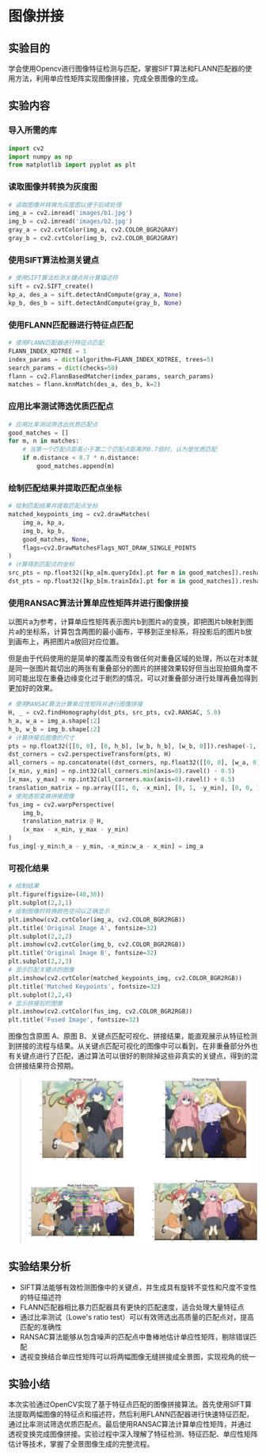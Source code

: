 # 图像拼接

## 实验目的
学会使用Opencv进行图像特征检测与匹配，掌握SIFT算法和FLANN匹配器的使用方法，利用单应性矩阵实现图像拼接，完成全景图像的生成。

## 实验内容
### 导入所需的库
```python
import cv2
import numpy as np
from matplotlib import pyplot as plt
```

### 读取图像并转换为灰度图
```python
# 读取图像并转换为灰度图以便于后续处理
img_a = cv2.imread('images/b1.jpg')
img_b = cv2.imread('images/b2.jpg')
gray_a = cv2.cvtColor(img_a, cv2.COLOR_BGR2GRAY)
gray_b = cv2.cvtColor(img_b, cv2.COLOR_BGR2GRAY)
```

### 使用SIFT算法检测关键点
```python
# 使用SIFT算法检测关键点并计算描述符
sift = cv2.SIFT_create()
kp_a, des_a = sift.detectAndCompute(gray_a, None)
kp_b, des_b = sift.detectAndCompute(gray_b, None)
```

### 使用FLANN匹配器进行特征点匹配
```python
# 使用FLANN匹配器进行特征点匹配
FLANN_INDEX_KDTREE = 1
index_params = dict(algorithm=FLANN_INDEX_KDTREE, trees=5)
search_params = dict(checks=50)
flann = cv2.FlannBasedMatcher(index_params, search_params)
matches = flann.knnMatch(des_a, des_b, k=2)
```

### 应用比率测试筛选优质匹配点
```python
# 应用比率测试筛选出优质匹配点
good_matches = []
for m, n in matches:
    # 当第一个匹配点距离小于第二个匹配点距离的0.7倍时，认为是优质匹配
    if m.distance < 0.7 * n.distance:
        good_matches.append(m)
```

### 绘制匹配结果并提取匹配点坐标
```python
# 绘制匹配结果并提取匹配点坐标
matched_keypoints_img = cv2.drawMatches(
    img_a, kp_a,
    img_b, kp_b,
    good_matches, None,
    flags=cv2.DrawMatchesFlags_NOT_DRAW_SINGLE_POINTS
)
# 计算得到匹配点的坐标
src_pts = np.float32([kp_a[m.queryIdx].pt for m in good_matches]).reshape(-1, 1, 2)
dst_pts = np.float32([kp_b[m.trainIdx].pt for m in good_matches]).reshape(-1, 1, 2)
```

### 使用RANSAC算法计算单应性矩阵并进行图像拼接
以图片a为参考，计算单应性矩阵表示图片b到图片a的变换，即把图片b映射到图片a的坐标系，计算包含两图的最小画布，平移到正坐标系，将投影后的图片b放到画布上，再把图片a放回对应位置。

但是由于代码使用的是简单的覆盖而没有做任何对重叠区域的处理，所以在对本就是同一张图片裁切出的两张有重叠部分的图片的拼接效果较好但当出现拍摄角度不同可能出现在重叠边缘变化过于剧烈的情况，可以对重叠部分进行处理再叠加得到更加好的效果。
```python
# 使用RANSAC算法计算单应性矩阵并进行图像拼接
H, _ = cv2.findHomography(dst_pts, src_pts, cv2.RANSAC, 5.0)
h_a, w_a = img_a.shape[:2]
h_b, w_b = img_b.shape[:2]
# 计算拼接后图像的尺寸
pts = np.float32([[0, 0], [0, h_b], [w_b, h_b], [w_b, 0]]).reshape(-1, 1, 2)
dst_corners = cv2.perspectiveTransform(pts, H)
all_corners = np.concatenate((dst_corners, np.float32([[0, 0], [w_a, 0], [w_a, h_a], [0, h_a]]).reshape(-1, 1, 2)), axis=0)
[x_min, y_min] = np.int32(all_corners.min(axis=0).ravel() - 0.5)
[x_max, y_max] = np.int32(all_corners.max(axis=0).ravel() + 0.5)
translation_matrix = np.array([[1, 0, -x_min], [0, 1, -y_min], [0, 0, 1]], dtype=np.float32)
# 使用透视变换拼接图像
fus_img = cv2.warpPerspective(
    img_b,
    translation_matrix @ H,
    (x_max - x_min, y_max - y_min)
)
fus_img[-y_min:h_a - y_min, -x_min:w_a - x_min] = img_a
```

### 可视化结果
```python
# 绘制结果
plt.figure(figsize=(40,30))
plt.subplot(2,2,1)
# 绘制图像时转换颜色空间以正确显示
plt.imshow(cv2.cvtColor(img_a, cv2.COLOR_BGR2RGB))
plt.title('Original Image A', fontsize=32)
plt.subplot(2,2,2)
plt.imshow(cv2.cvtColor(img_b, cv2.COLOR_BGR2RGB))
plt.title('Original Image B', fontsize=32)
plt.subplot(2,2,3)
# 显示匹配关键点的图像
plt.imshow(cv2.cvtColor(matched_keypoints_img, cv2.COLOR_BGR2RGB))
plt.title('Matched Keypoints', fontsize=32)
plt.subplot(2,2,4)
# 显示拼接后的图像
plt.imshow(cv2.cvtColor(fus_img, cv2.COLOR_BGR2RGB))
plt.title('Fused Image', fontsize=32)
```
图像包含原图 A、原图 B、关键点匹配可视化、拼接结果，能直观展示从特征检测到拼接的流程与结果。从关键点匹配可视化的图像中可以看到，在非重叠部分外也有关键点进行了匹配，通过算法可以很好的剔除掉这些非真实的关键点，得到的混合拼接结果符合预期。
> ![alt text](images/output.png)
## 实验结果分析
- SIFT算法能够有效检测图像中的关键点，并生成具有旋转不变性和尺度不变性的特征描述符
- FLANN匹配器相比暴力匹配器具有更快的匹配速度，适合处理大量特征点
- 通过比率测试（Lowe's ratio test）可以有效筛选出高质量的匹配点对，提高匹配的准确性
- RANSAC算法能够从包含噪声的匹配点中鲁棒地估计单应性矩阵，剔除错误匹配
- 透视变换结合单应性矩阵可以将两幅图像无缝拼接成全景图，实现视角的统一

## 实验小结
本次实验通过OpenCV实现了基于特征点匹配的图像拼接算法。首先使用SIFT算法提取两幅图像的特征点和描述符，然后利用FLANN匹配器进行快速特征匹配，通过比率测试筛选优质匹配点。最后使用RANSAC算法计算单应性矩阵，并通过透视变换完成图像拼接。实验过程中深入理解了特征检测、特征匹配、单应性矩阵估计等技术，掌握了全景图像生成的完整流程。
